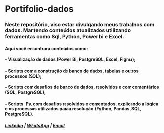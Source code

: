 # Portifolio-dados
### Neste repositório, viso estar divulgando meus trabalhos com dados. Mantendo conteúdos atualizados utilizando ferramentas como Sql, Python, Power bi e Excel. 
#### Aqui você encontrará conteúdos como:
#### - Visualização de dados (Power Bi, PostgreSQL, Excel, Figma);
#### - Scripts com a construção de banco de dados, tabelas e outros processos (SQL);
#### - Scripts com desafios de banco de dados, resolvidos e com comentários (SQL, PostgreSQL);
#### - Scripts .Py, com desafios resolvidos e comentados, explicando a lógica e os processos utilizados paraa resolução.(Python, Pandas, SQL, PostgreSQL).

##### [Linkedin](www.linkedin.com/in/natan-soares-7356142a0)   **|** [WhatsApp](https://wa.me/5581991409183) **|** [Email](natansoares.dev@gmail.com)
